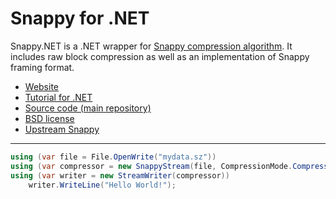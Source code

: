 # Snappy for .NET #

Snappy.NET is a .NET wrapper for [Snappy compression algorithm](https://google.github.io/snappy/).
It includes raw block compression as well as an implementation of Snappy framing format.

* [Website](https://snappy.machinezoo.com/)
* [Tutorial for .NET](https://snappy.machinezoo.com/#net)
* [Source code (main repository)](https://bitbucket.org/robertvazan/snappy.net/src/default/)
* [BSD license](https://opensource.org/licenses/BSD-3-Clause)
* [Upstream Snappy](https://google.github.io/snappy/)

***

```csharp
using (var file = File.OpenWrite("mydata.sz"))
using (var compressor = new SnappyStream(file, CompressionMode.Compress))
using (var writer = new StreamWriter(compressor))
    writer.WriteLine("Hello World!");
```

